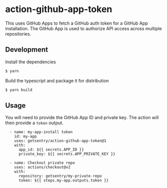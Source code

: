 # action-github-app-token

This uses GitHub Apps to fetch a GitHub auth token for a GitHub App installation.
The GitHub App is used to authorize API access across multiple repositories.

## Development

Install the dependencies
```bash
$ yarn
```

Build the typescript and package it for distribution
```bash
$ yarn build
```

## Usage

You will need to provide the GitHub App ID and private key. The action will then provide a `token` output.

```
  - name: my-app-install token
    id: my-app
    uses: getsentry/action-github-app-token@1
    with:
      app_id: ${{ secrets.APP_ID }}
      private_key: ${{ secrets.APP_PRIVATE_KEY }}

  - name: Checkout private repo
    uses: actions/checkout@v2
    with:
      repository: getsentry/my-private-repo
      token: ${{ steps.my-app.outputs.token }}
```
